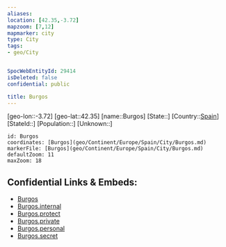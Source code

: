 ```yaml
---
aliases: 
location: [42.35,-3.72]
mapzoom: [7,12] 
mapmarker: city 
type: City
tags:
- geo/City


SpocWebEntityId: 29414
isDeleted: false
confidential: public

title: Burgos
---
```

[geo-lon::-3.72]
[geo-lat::42.35]
[name::Burgos]
[State::]
[Country::[Spain](geo/Continent/Europe/Spain.md)]
[StateId::]
[Population::]
[Unknown::]


```leaflet
id: Burgos
coordinates: [Burgos](geo/Continent/Europe/Spain/City/Burgos.md)
markerFile: [Burgos](geo/Continent/Europe/Spain/City/Burgos.md)
defaultZoom: 11 
maxZoom: 18
```


## Confidential Links & Embeds: 
- [Burgos](../../../../../../_public/geo/Continent/Europe/Spain/City/Burgos.md) 
- [Burgos.internal](../../../../../../_internal/geo/Continent/Europe/Spain/City/Burgos.internal.md) 
- [Burgos.protect](../../../../../../_protect/geo/Continent/Europe/Spain/City/Burgos.protect.md) 
- [Burgos.private](../../../../../../_private/geo/Continent/Europe/Spain/City/Burgos.private.md) 
- [Burgos.personal](../../../../../../_personal/geo/Continent/Europe/Spain/City/Burgos.personal.md) 
- [Burgos.secret](../../../../../../_secret/geo/Continent/Europe/Spain/City/Burgos.secret.md) 

